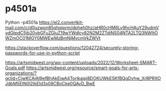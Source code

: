 # p4501a
Python -p4501a
https://el2.convertkit-mail.com/c/d0uzwpn85qhqiprm/dpheh0hz/aHR0cHM6Ly9hcHAuY29udmVydGtpdC5jb20vbGFuZGluZ19wYWdlcy82N2M2ZTdjNS04NTA2LTQ3NWItOWZmOC01MGY0MWEwMzBmNjMvcmVkZWVt


https://stackoverflow.com/questions/12042724/securely-storing-passwords-for-use-in-python-script

https://artsmidwest.org/wp-content/uploads/2022/12/Worksheet-SMART-Goals.pdf
https://artsmidwest.org/resource/smart-goals-for-arts-organizations/?gclid=CjwKCAiAl9efBhAkEiwA4Torikaipj8DOKUWkESKfBQgDvhw_XrBPRXOJdbM5EIN0l2IkEId3x08CBoCke0QAvD_BwE








